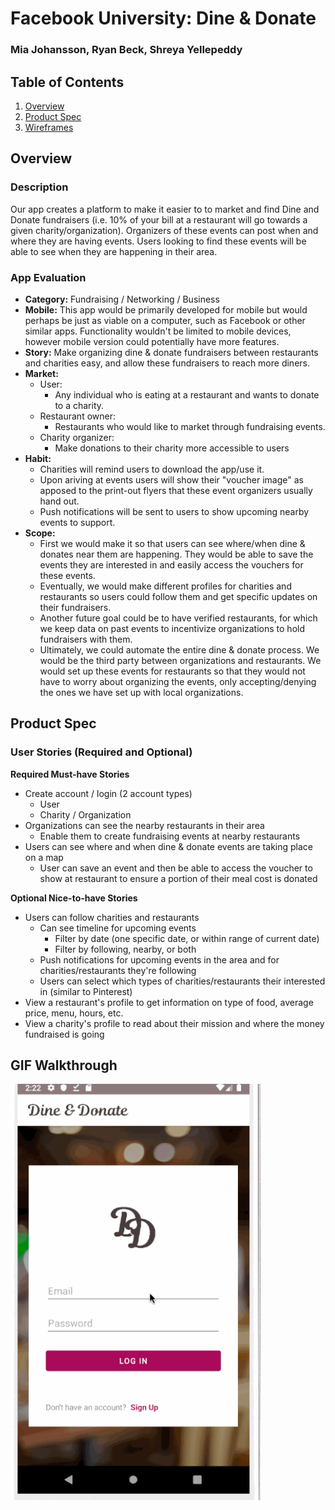 Facebook University: Dine & Donate
===
### Mia Johansson, Ryan Beck, Shreya Yellepeddy


## Table of Contents
1. [Overview](#Overview)
1. [Product Spec](#Product-Spec)
1. [Wireframes](#Wireframes)

## Overview
### Description
Our app creates a platform to make it easier to to market and find Dine and Donate fundraisers (i.e. 10% of your bill at a restaurant will go towards a given charity/organization). Organizers of these events can post when and where they are having events. Users looking to find these events will be able to see when they are happening in their area.


### App Evaluation
- **Category:** Fundraising / Networking / Business
- **Mobile:** This app would be primarily developed for mobile but would perhaps be just as viable on a computer, such as Facebook or other similar apps. Functionality wouldn't be limited to mobile devices, however mobile version could potentially have more features.
- **Story:** Make organizing dine & donate fundraisers between restaurants and charities easy, and allow these fundraisers to reach more diners.
- **Market:** 
    - User: 
        - Any individual who is eating at a restaurant and wants to donate to a charity. 
    - Restaurant owner:
        - Restaurants who would like to market through fundraising events.
    - Charity organizer:
        - Make donations to their charity more accessible to users
- **Habit:** 
    - Charities will remind users to download the app/use it. 
    - Upon ariving at events users will show their "voucher image" as apposed to the print-out flyers that these event organizers usually hand out. 
    - Push notifications will be sent to users to show upcoming nearby events to support.
- **Scope:** 
    - First we would make it so that users can see where/when dine & donates near them are happening. They would be able to save the events they are interested in and easily access the vouchers for these events. 
    - Eventually, we would make different profiles for charities and restaurants so users could follow them and get specific updates on their fundraisers. 
    - Another future goal could be to have verified restaurants, for which we keep data on past events to incentivize organizations to hold fundraisers with them.
    - Ultimately, we could automate the entire dine & donate process. We would be the third party between organizations and restaurants. We would set up these events for restaurants so that they would not have to worry about organizing the events, only accepting/denying the ones we have set up with local organizations.



## Product Spec
### User Stories (Required and Optional)

**Required Must-have Stories**

* Create account / login (2 account types)
    * User
    * Charity / Organization
* Organizations can see the nearby restaurants in their area
    * Enable them to create fundraising events at nearby restaurants
* Users can see where and when dine & donate events are taking place on a map
    * User can save an event and then be able to access the voucher to show at restaurant to ensure a portion of their meal cost is donated 


**Optional Nice-to-have Stories**

* Users can follow charities and restaurants
    * Can see timeline for upcoming events
        * Filter by date (one specific date, or within range of current date)
        * Filter by following, nearby, or both
    * Push notifications for upcoming events in the area and for charities/restaurants they're following
    * Users can select which types of charities/restaurants their interested in (similar to Pinterest)
* View a restaurant's profile to get information on type of food, average price, menu, hours, etc. 
* View a charity's profile to read about their mission and where the money fundraised is going

## GIF Walkthrough 
<img src="https://github.com/facebook-university/team_project/blob/master/dine_and_donate_walkthrough.gif" width=400>

